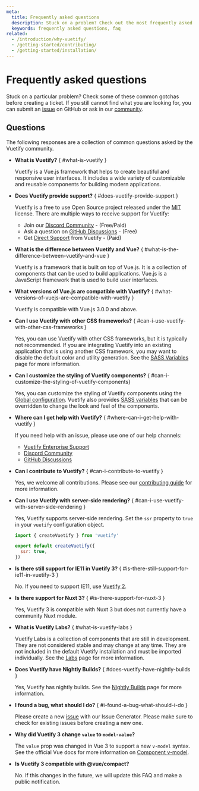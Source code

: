 ```yaml
---
meta:
  title: Frequently asked questions
  description: Stuck on a problem? Check out the most frequently asked questions by the Vuetify community.
  keywords: frequently asked questions, faq
related:
  - /introduction/why-vuetify/
  - /getting-started/contributing/
  - /getting-started/installation/
---
```


# Frequently asked questions

Stuck on a particular problem? Check some of these common gotchas before creating a ticket. If you still cannot find what you are looking for, you can submit an [issue](https://issues.vuetifyjs.com/) on GitHub or ask in our [community](https://community.vuetifyjs.com/).

<PageFeatures />

<PromotedPromoted slug="discord-subscriber-help" />

## Questions

The following responses are a collection of common questions asked by the Vuetify community.

* **What is Vuetify?** { #what-is-vuetify }

  Vuetify is a Vue.js framework that helps to create beautiful and responsive user interfaces. It includes a wide variety of customizable and reusable components for building modern applications.

* **Does Vuetify provide support?** { #does-vuetify-provide-support }

  Vuetify is a free to use Open Source project released under the [MIT](http://opensource.org/licenses/MIT) license. There are multiple ways to receive support for Vuetify:

  * Join our [Discord Community](https://community.vuetifyjs.com/) - (Free/Paid)
  * Ask a question on [GitHub Discussions](https://discussions.vuetifyjs.com/) - (Free)
  * Get [Direct Support](/introduction/enterprise-support/) from Vuetify - (Paid)

* **What is the difference between Vuetify and Vue?** { #what-is-the-difference-between-vuetify-and-vue }

  Vuetify is a framework that is built on top of Vue.js. It is a collection of components that can be used to build applications. Vue.js is a JavaScript framework that is used to build user interfaces.

* **What versions of Vue.js are compatible with Vuetify?** { #what-versions-of-vuejs-are-compatible-with-vuetify }

  Vuetify is compatible with Vue.js 3.0.0 and above.

* **Can I use Vuetify with other CSS frameworks?** { #can-i-use-vuetify-with-other-css-frameworks }

  Yes, you can use Vuetify with other CSS frameworks, but it is typically not recommended. If you are integrating Vuetify into an existing application that is using another CSS framework, you may want to disable the default color and utility generation. See the [SASS Variables](/features/sass-variables/) page for more information.

* **Can I customize the styling of Vuetify components?** { #can-i-customize-the-styling-of-vuetify-components}

  Yes, you can customize the styling of Vuetify components using the [Global configuration](/features/global-configuration/). Vuetify also provides [SASS variables](/features/sass-variables/) that can be overridden to change the look and feel of the components.

* **Where can I get help with Vuetify?** { #where-can-i-get-help-with-vuetify }

  If you need help with an issue, please use one of our help channels:

  * [Vuetify Enterprise Support](/introduction/enterprise-support/)
  * [Discord Community](https://community.vuetifyjs.com/)
  * [GitHub Discussions](https://discussions.vuetifyjs.com/)

* **Can I contribute to Vuetify?** { #can-i-contribute-to-vuetify }

  Yes, we welcome all contributions. Please see our [contributing guide](/getting-started/contributing/) for more information.

* **Can I use Vuetify with server-side rendering?** { #can-i-use-vuetify-with-server-side-rendering }

  Yes, Vuetify supports server-side rendering. Set the `ssr` property to `true` in your `vuetify` configuration object.

  ```js { resource="src/plugins/vuetify.js" }
  import { createVuetify } from 'vuetify'

  export default createVuetify({
    ssr: true,
  })
  ```

* **Is there still support for IE11 in Vuetify 3?** { #is-there-still-support-for-ie11-in-vuetify-3 }

  No. If you need to support IE11, use [Vuetify 2](https://v2.vuetifyjs.com/).

* **Is there support for Nuxt 3?** { #is-there-support-for-nuxt-3 }

  Yes, Vuetify 3 is compatible with Nuxt 3 but does not currently have a community Nuxt module.

* **What is Vuetify Labs?** { #what-is-vuetify-labs }

  Vuetify Labs is a collection of components that are still in development. They are not considered stable and may change at any time. They are not included in the default Vuetify installation and must be imported individually. See the [Labs](/labs/introduction/) page for more information.

* **Does Vuetify have Nightly Builds?** { #does-vuetify-have-nightly-builds }

  Yes, Vuetify has nightly builds. See the [Nightly Builds](/getting-started/installation/#nightly-builds) page for more information.

* **I found a bug, what should I do?** { #i-found-a-bug-what-should-i-do }

  Please create a new [issue](https://issues.vuetifyjs.com/) with our Issue Generator. Please make sure to check for existing issues before creating a new one.

* **Why did Vuetify 3 change `value` to `model-value`?**

  The `value` prop was changed in Vue 3 to support a new `v-model` syntax. See the official Vue docs for more information on [Component v-model](https://vuejs.org/guide/components/v-model.html).

* **Is Vuetify 3 compatible with @vue/compact?**

  No. If this changes in the future, we will update this FAQ and make a public notification.

<PromotedPromoted type="theme" />
